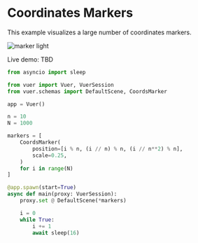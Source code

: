 
# Coordinates Markers

This example visualizes a large number of coordinates markers.

![marker light](figures/coord_markers/marker_light.png)

Live demo: TBD

```python
from asyncio import sleep

from vuer import Vuer, VuerSession
from vuer.schemas import DefaultScene, CoordsMarker

app = Vuer()

n = 10
N = 1000

markers = [
    CoordsMarker(
        position=[i % n, (i // n) % n, (i // n**2) % n],
        scale=0.25,
    )
    for i in range(N)
]

@app.spawn(start=True)
async def main(proxy: VuerSession):
    proxy.set @ DefaultScene(*markers)

    i = 0
    while True:
        i += 1
        await sleep(16)
```
